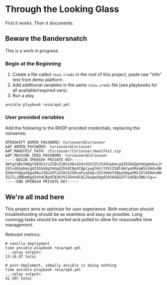 # Through the Looking Glass
First it works. Then it documents.

## Beware the Bandersnatch
This is a work in progress.

### Begin at the Beginning
1. Create a file called `rosa.creds` in the root of this project, paste raw "info" text from demo platform.
1. Add additional variables in the same `rosa.creds` file (see playbooks for all available/required vars). 
1. Run a play
```
ansible-playbook rosa/apd.yml
```

### User provided variables
Add the following to the RHDP provided credentials, replacing the nonsense. 
```
OPENSHIFT_ADMIN_PASSWORD: Curiouser&Curiouser
AAP_ADMIN_PASSWORD: Curiouser&Curiouser
AAP_MANIFEST_PATH: /Curiouser/Curiouser/manifest.zip
AAP_MACHINE_CRED_PASSWORD: Curiouser&Curiouser
-----BEGIN OPENSSH PRIVATE KEY-----
SWYgSSBoYWQgYSB3b3JsZCBvZiBteSBvd24sIGV2ZXJ5dGhpbmcgd291bGQgYmUgbm9uc2Vuc2Uu
IE5vdGhpbmcgd291bGQgYmUgd2hhdCBpdCBpcywgYmVjYXVzZSBldmVyeXRoaW5nIHdvdWxkIGJl
IHdoYXQgaXQgaXNuJ3QuIEFuZCBjb250cmFyaXdpc2UsIHdoYXQgaXQgaXMsIGl0IHdvdWxkbid0
IGJlLiBBbmQgd2hhdCBpdCB3b3VsZG4ndCBiZSwgaXQgd291bGQuIFlvdSBzZWU/Cg==
-----END OPENSSH PRIVATE KEY-----
```

## We're all mad here
This project aims to optimize for user experience. Both execution should troubleshooting should be as seamless and easy as possible. Long runningg tasks should be sarted and polled to allow for reasonalbe time management.

Relevant metrics:
```
# vanilla deployment
time ansible-playbook rosa/apd.yml
...<play output>
13:16.97 total

```

```
# post-deploment, ideally ansible is doing nothing
time ansible-playbook rosa/apd.yml
...<play output>
42.597 total

```
